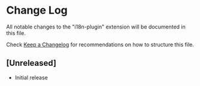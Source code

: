 # Change Log

All notable changes to the "i18n-plugin" extension will be documented in this file.

Check [Keep a Changelog](http://keepachangelog.com/) for recommendations on how to structure this file.

## [Unreleased]

- Initial release